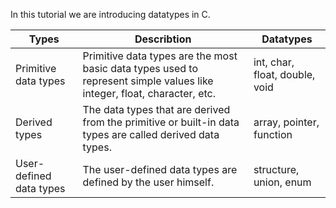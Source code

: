 In this tutorial we are introducing datatypes in C. 

| Types | Describtion | Datatypes |
|----------|----------|----------|
| Primitive data types   | Primitive data types are the most basic data types used to represent simple values ​​like integer, float, character, etc.   | int, char, float, double, void   |
| Derived types    | The data types that are derived from the primitive or built-in data types are called derived data types.   | array, pointer, function   |
| User-defined data types    | The user-defined data types are defined by the user himself.   | structure, union, enum   |
